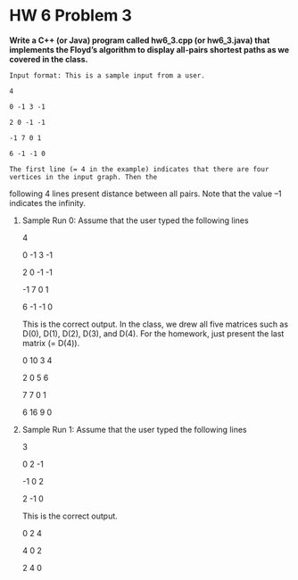 # HW 6 Problem 3

**Write a C++ (or Java) program called hw6_3.cpp (or hw6_3.java) that implements the Floyd’s
algorithm to display all-pairs shortest paths as we covered in the class.**

	Input format: This is a sample input from a user.

	4
	
	0 -1 3 -1
	
	2 0 -1 -1
	
	-1 7 0 1
	
	6 -1 -1 0
	
	The first line (= 4 in the example) indicates that there are four vertices in the input graph. Then the
following 4 lines present distance between all pairs. Note that the value –1 indicates the infinity.
	
1. Sample Run 0: Assume that the user typed the following lines
	
	4
	
	0 -1 3 -1
	
	2 0 -1 -1
	
	-1 7 0 1
	
	6 -1 -1 0

	This is the correct output. In the class, we drew all five matrices such as D(0), D(1), D(2), D(3), and D(4). For
the homework, just present the last matrix (= D(4)).

	0 10 3 4

	2 0 5 6
	
	7 7 0 1
	
	6 16 9 0
	
2. Sample Run 1: Assume that the user typed the following lines

	3

	0 2 -1

	-1 0 2

	2 -1 0

	This is the correct output.

	0 2 4

	4 0 2

	2 4 0
	
	
